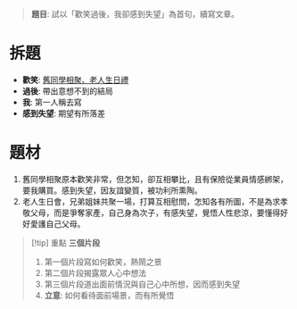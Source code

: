 > **題目**:
> 試以「歡笑過後，我卻感到失望」為首句，續寫文章。

# 拆題
- **歡笑**: <u>舊同學相聚、老人生日禮</u>
- **過後**: 帶出意想不到的結局
- **我**: 第一人稱去寫
- **感到失望**: 期望有所落差

# 題材
1. 舊同學相聚原本歡笑非常，但怎知，卻互相攀比，且有保險從業員情感綁架，要我購買。感到失望，因友誼變質，被功利所熏陶。
2. 老人生日會，兄弟姐妹共聚一場，打算互相慰問，怎知各有所圖，不是為求孝敬父母，而是爭奪家產，自己身為次子，有感失望，覺悟人性悲涼，要懂得好好愛護自己父母。

> [!tip] 重點
> **三個片段**
> 1. 第一個片段寫如何歡笑，熱鬧之景
> 2. 第二個片段揭露眾人心中想法
> 3. 第三個片段道出面前情況與自己心中所想，因而感到失望
> 4. **立意**: 如何看待面前場景，而有所覺悟

